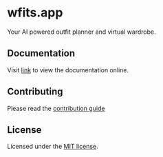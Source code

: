 # wfits.app

Your AI powered outfit planner and virtual wardrobe.

## Documentation

Visit [link](https://link-to-docs.com) to view the documentation online.

## Contributing

Please read the [contribution guide](/CONTRIBUTING.md)

## License

Licensed under the  [MIT license](/LICENSE).